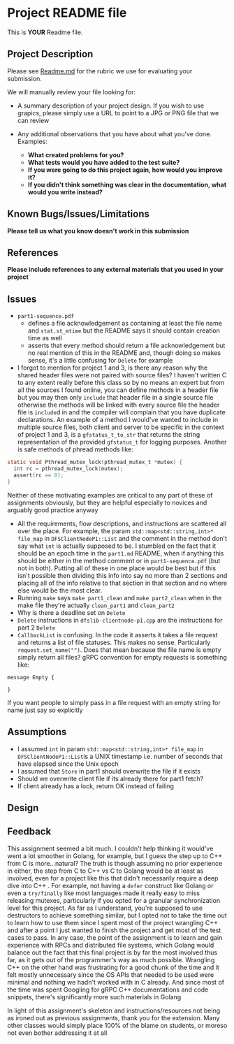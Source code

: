 
# Project README file

This is **YOUR** Readme file.

## Project Description

Please see [Readme.md](Readme.md) for the rubric we use for evaluating your submission.

We will manually review your file looking for:

- A summary description of your project design.  If you wish to use grapics, please simply use a URL to point to a JPG or PNG file that we can review

- Any additional observations that you have about what you've done. Examples:
	- __What created problems for you?__
	- __What tests would you have added to the test suite?__
	- __If you were going to do this project again, how would you improve it?__
	- __If you didn't think something was clear in the documentation, what would you write instead?__

## Known Bugs/Issues/Limitations

__Please tell us what you know doesn't work in this submission__

## References

__Please include references to any external materials that you used in your project__

## Issues

* `part1-sequence.pdf` 
	* defines a file acknowledgement as containing at least the file name and `stat.st_mtime` but the README says it should contain creation time as well
	* asserts that every method should return a file acknowledgement but no real mention of this in the README and, though doing so makes sense, it's a little confusing for `Delete` for example
* I forgot to mention for project 1 and 3, is there any reason why the shared header files were not paired with source files? I haven't written C to any extent really before this class so by no means an expert but from all the sources I found online, you can define methods in a header file but you may then only `include` that header file in a single source file otherwise the methods will be linked with every source file the header file is `include`d in and the compiler will complain that you have duplicate declarations. An example of a method I would've wanted to include in multiple source files, both client and server to be specific in the context of project 1 and 3, is a `gfstatus_t_to_str` that returns the string representation of the provided `gfstatus_t` for logging purposes. Another is safe methods of phread methods like:
```c
static void Pthread_mutex_lock(pthread_mutex_t *mutex) {
  int rc = pthread_mutex_lock(mutex);
  assert(rc == 0);
}
```
Neither of these motivating examples are critical to any part of these of assignments obviously, but they are helpful especially to novices and arguably good practice anyway
* All the requirements, flow descriptions, and instructions are scattered all over the place. For example, the param `std::map<std::string,int>* file_map` in `DFSClientNodeP1::List` and the comment in the method don't say what `int` is actually supposed to be. I stumbled on the fact that it should be an epoch time in the `part1.md` README, when if anything this should be either in the method comment or in `part1-sequence.pdf` (but not in both). Putting all of these in one place would be best but if this isn't possible then dividing this info into say no more than 2 sections and placing all of the info relative to that section in that section and no where else would be the most clear.
* Running `make` says `make part1_clean` and `make part2_clean` when in the make file they're actually `clean_part1` and `clean_part2` 
* Why is there a deadline set on `Delete` 
* `Delete` instructions in `dfslib-clientnode-p1.cpp` are the instructions for part 2 `Delete`
* `CallbackList` is confusing. In the code it asserts it takes a file request and returns a list of file statuses. This makes no sense. Particularly `request.set_name("")`. Does that mean because the file name is empty simply return all files? gRPC convention for empty requests is something like:
```
message Empty {

}
```
If you want people to simply pass in a file request with an empty string for name just say so explicitly

## Assumptions
* I assumed `int` in param `std::map<std::string,int>* file_map` in `DFSClientNodeP1::List`is a UNIX timestamp i.e. number of seconds that have elapsed since the Unix epoch
* I assumed that `Store` in part1 should overwrite the file if it exists
* Should we overwrite client file if its already there for part1 fetch?
* If client already has a lock, return OK instead of failing

## Design

## Feedback

This assignment seemed a bit much. I couldn't help thinking it would've went a lot smoother in Golang, for example, but I guess the step up to C++ from C is more...natural? The truth is though assuming no prior experience in either, the step from C to C++ vs C to Golang would be at least as involved, even for a project like this that didn't necessarily require a deep dive into C++ . For example, not having a `defer` construct like Golang or even a `try/finally` like most languages made it really easy to miss releasing mutexes, particularly if you opted for a granular synchronization level for this project. As far as I understand, you're supposed to use destructors to achieve something similar, but I opted not to take the time out to learn how to use them since I spent most of the project wrangling C++ and after a point I just wanted to finish the project and get most of the test cases to pass. In any case, the point of the assignment is to learn and gain experience with RPCs and distributed file systems, which Golang would balance out the fact that this final project is by far the most involved thus far, as it gets out of the programmer's way as much possible. Wrangling C++ on the other hand was frustrating for a good chunk of the time and it felt mostly unnecessary since the OS APIs that needed to be used were minimal and nothing we hadn't worked with in C already. And since most of the time was spent Googling for gRPC C++ documentations and code snippets, there's significantly more such materials in Golang

In light of this assignment's skeleton and instructions/resources not being as ironed out as previous assignments, thank you for the extension. Many other classes would simply place 100% of the blame on students, or moreso not even bother addressing it at all
